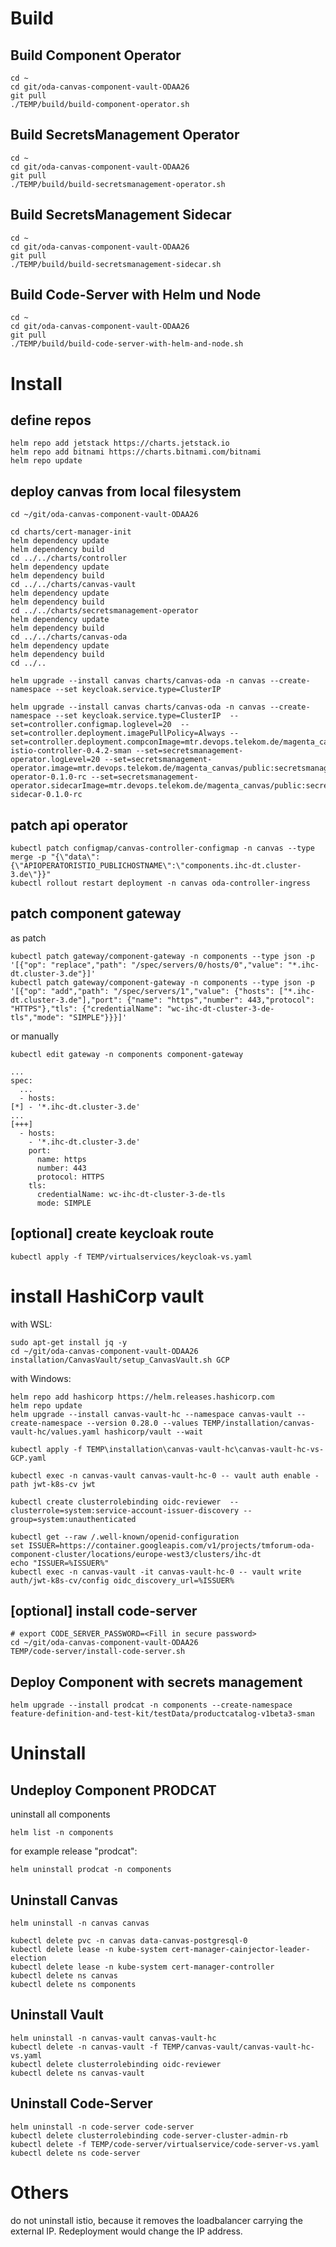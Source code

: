 # Build

## Build Component Operator

```
cd ~
cd git/oda-canvas-component-vault-ODAA26
git pull
./TEMP/build/build-component-operator.sh
```

## Build SecretsManagement Operator

```
cd ~
cd git/oda-canvas-component-vault-ODAA26
git pull
./TEMP/build/build-secretsmanagement-operator.sh
```


## Build SecretsManagement Sidecar

```
cd ~
cd git/oda-canvas-component-vault-ODAA26
git pull
./TEMP/build/build-secretsmanagement-sidecar.sh
```

## Build Code-Server with Helm und Node

```
cd ~
cd git/oda-canvas-component-vault-ODAA26
git pull
./TEMP/build/build-code-server-with-helm-and-node.sh
```

# Install

## define repos

```
helm repo add jetstack https://charts.jetstack.io
helm repo add bitnami https://charts.bitnami.com/bitnami
helm repo update
```

## deploy canvas from local filesystem 

```
cd ~/git/oda-canvas-component-vault-ODAA26

cd charts/cert-manager-init
helm dependency update
helm dependency build
cd ../../charts/controller
helm dependency update
helm dependency build
cd ../../charts/canvas-vault
helm dependency update
helm dependency build
cd ../../charts/secretsmanagement-operator
helm dependency update
helm dependency build
cd ../../charts/canvas-oda
helm dependency update
helm dependency build
cd ../..

helm upgrade --install canvas charts/canvas-oda -n canvas --create-namespace --set keycloak.service.type=ClusterIP
```

```
helm upgrade --install canvas charts/canvas-oda -n canvas --create-namespace --set keycloak.service.type=ClusterIP  --set=controller.configmap.loglevel=20  --set=controller.deployment.imagePullPolicy=Always --set=controller.deployment.compconImage=mtr.devops.telekom.de/magenta_canvas/public:component-istio-controller-0.4.2-sman --set=secretsmanagement-operator.logLevel=20 --set=secretsmanagement-operator.image=mtr.devops.telekom.de/magenta_canvas/public:secretsmanagement-operator-0.1.0-rc --set=secretsmanagement-operator.sidecarImage=mtr.devops.telekom.de/magenta_canvas/public:secretsmanagement-sidecar-0.1.0-rc
```

## patch api operator

```
kubectl patch configmap/canvas-controller-configmap -n canvas --type merge -p "{\"data\":{\"APIOPERATORISTIO_PUBLICHOSTNAME\":\"components.ihc-dt.cluster-3.de\"}}"
kubectl rollout restart deployment -n canvas oda-controller-ingress
```


## patch component gateway

as patch


```
kubectl patch gateway/component-gateway -n components --type json -p '[{"op": "replace","path": "/spec/servers/0/hosts/0","value": "*.ihc-dt.cluster-3.de"}]'
kubectl patch gateway/component-gateway -n components --type json -p '[{"op": "add","path": "/spec/servers/1","value": {"hosts": ["*.ihc-dt.cluster-3.de"],"port": {"name": "https","number": 443,"protocol": "HTTPS"},"tls": {"credentialName": "wc-ihc-dt-cluster-3-de-tls","mode": "SIMPLE"}}}]'
```

or manually

```
kubectl edit gateway -n components component-gateway

...
spec:
  ...
  - hosts:
[*] - '*.ihc-dt.cluster-3.de'
...
[+++]
  - hosts:
    - '*.ihc-dt.cluster-3.de'
    port:
      name: https
      number: 443
      protocol: HTTPS
    tls:
      credentialName: wc-ihc-dt-cluster-3-de-tls
      mode: SIMPLE
```

## [optional] create keycloak route

```
kubectl apply -f TEMP/virtualservices/keycloak-vs.yaml
```


# install HashiCorp vault

with WSL:

```
sudo apt-get install jq -y
cd ~/git/oda-canvas-component-vault-ODAA26
installation/CanvasVault/setup_CanvasVault.sh GCP
```

with Windows:

```
helm repo add hashicorp https://helm.releases.hashicorp.com
helm repo update
helm upgrade --install canvas-vault-hc --namespace canvas-vault --create-namespace --version 0.28.0 --values TEMP/installation/canvas-vault-hc/values.yaml hashicorp/vault --wait 

kubectl apply -f TEMP\installation\canvas-vault-hc\canvas-vault-hc-vs-GCP.yaml

kubectl exec -n canvas-vault canvas-vault-hc-0 -- vault auth enable -path jwt-k8s-cv jwt

kubectl create clusterrolebinding oidc-reviewer  --clusterrole=system:service-account-issuer-discovery --group=system:unauthenticated

kubectl get --raw /.well-known/openid-configuration
set ISSUER=https://container.googleapis.com/v1/projects/tmforum-oda-component-cluster/locations/europe-west3/clusters/ihc-dt
echo "ISSUER=%ISSUER%"
kubectl exec -n canvas-vault -it canvas-vault-hc-0 -- vault write auth/jwt-k8s-cv/config oidc_discovery_url=%ISSUER% 
```


## [optional] install code-server

```
# export CODE_SERVER_PASSWORD=<Fill in secure password>
cd ~/git/oda-canvas-component-vault-ODAA26
TEMP/code-server/install-code-server.sh

```


## Deploy Component with secrets management

```
helm upgrade --install prodcat -n components --create-namespace feature-definition-and-test-kit/testData/productcatalog-v1beta3-sman
```


# Uninstall

## Undeploy Component PRODCAT

uninstall all components

```
helm list -n components
```

for example release "prodcat":

```
helm uninstall prodcat -n components
```

## Uninstall Canvas

```
helm uninstall -n canvas canvas

kubectl delete pvc -n canvas data-canvas-postgresql-0
kubectl delete lease -n kube-system cert-manager-cainjector-leader-election
kubectl delete lease -n kube-system cert-manager-controller
kubectl delete ns canvas
kubectl delete ns components
```


## Uninstall Vault

```
helm uninstall -n canvas-vault canvas-vault-hc
kubectl delete -n canvas-vault -f TEMP/canvas-vault/canvas-vault-hc-vs.yaml
kubectl delete clusterrolebinding oidc-reviewer  
kubectl delete ns canvas-vault
```

## Uninstall Code-Server

```
helm uninstall -n code-server code-server
kubectl delete clusterrolebinding code-server-cluster-admin-rb 
kubectl delete -f TEMP/code-server/virtualservice/code-server-vs.yaml
kubectl delete ns code-server
```

# Others

do not uninstall istio, because it removes the loadbalancer carrying the external IP.
Redeployment would change the IP address.